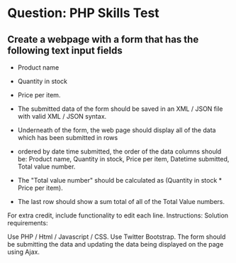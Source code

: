 # Question: PHP Skills Test

## Create a webpage with a form that has the following text input fields
- Product name
- Quantity in stock
- Price per item.

- The submitted data of the form should be saved in an XML / JSON file with valid XML / JSON syntax.
- Underneath of the form, the web page should display all of the data which has been submitted in rows
- ordered by date time submitted, the order of the data columns should be:
    Product name, Quantity in stock, Price per item, Datetime submitted, Total value number.
- The "Total value number" should be calculated as (Quantity in stock * Price per item).
- The last row should show a sum total of all of the Total Value numbers.

For extra credit, include functionality to edit each line.
Instructions:
Solution requirements:

Use PHP / Html / Javascript / CSS.
Use Twitter Bootstrap.
The form should be submitting the data and updating the data being displayed on the page using Ajax.
